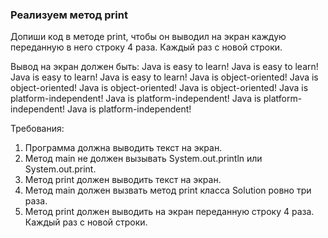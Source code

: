 
### Реализуем метод print

Допиши код в методе print, чтобы он выводил на экран каждую переданную в него строку 4 раза.
Каждый раз с новой строки.

Вывод на экран должен быть:
Java is easy to learn!
Java is easy to learn!
Java is easy to learn!
Java is easy to learn!
Java is object-oriented!
Java is object-oriented!
Java is object-oriented!
Java is object-oriented!
Java is platform-independent!
Java is platform-independent!
Java is platform-independent!
Java is platform-independent!


Требования:
1.	Программа должна выводить текст на экран.
2.	Метод main не должен вызывать System.out.println или System.out.print.
3.	Метод print должен выводить текст на экран.
4.	Метод main должен вызвать метод print класса Solution ровно три раза.
5.	Метод print должен выводить на экран переданную строку 4 раза. Каждый раз с новой строки.


